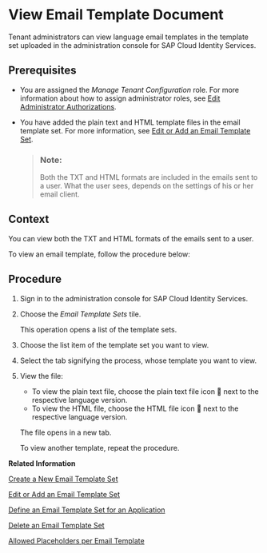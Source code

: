 <!-- loio148568a0835949ac908a0d3d0facbfe4 -->

<link rel="stylesheet" type="text/css" href="../css/sap-icons.css"/>

# View Email Template Document

Tenant administrators can view language email templates in the template set uploaded in the administration console for SAP Cloud Identity Services.



<a name="loio148568a0835949ac908a0d3d0facbfe4__prereq_pf3_kcb_fbb"/>

## Prerequisites

-   You are assigned the *Manage Tenant Configuration* role. For more information about how to assign administrator roles, see [Edit Administrator Authorizations](edit-administrator-authorizations-86ee374.md).

-   You have added the plain text and HTML template files in the email template set. For more information, see [Edit or Add an Email Template Set](edit-or-add-an-email-template-set-3c4f397.md).

    > ### Note:  
    > Both the TXT and HTML formats are included in the emails sent to a user. What the user sees, depends on the settings of his or her email client.




<a name="loio148568a0835949ac908a0d3d0facbfe4__context_plz_lq1_fbb"/>

## Context

You can view both the TXT and HTML formats of the emails sent to a user.

To view an email template, follow the procedure below:



<a name="loio148568a0835949ac908a0d3d0facbfe4__steps_nrm_r5v_tfb"/>

## Procedure

1.  Sign in to the administration console for SAP Cloud Identity Services.

2.  Choose the *Email Template Sets* tile.

    This operation opens a list of the template sets.

3.  Choose the list item of the template set you want to view.

4.  Select the tab signifying the process, whose template you want to view.

5.  View the file:

    -   To view the plain text file, choose the plain text file icon <span class="SAP-icons"></span> next to the respective language version.
    -   To view the HTML file, choose the HTML file icon <span class="SAP-icons"></span> next to the respective language version.

    The file opens in a new tab.

    To view another template, repeat the procedure.


**Related Information**  


[Create a New Email Template Set](create-a-new-email-template-set-a6fca8b.md "Tenant administrators can create a new set of email templates so that each template in the set can have a custom language version.")

[Edit or Add an Email Template Set](edit-or-add-an-email-template-set-3c4f397.md "Tenant administrators can configure language versions of each template in the template set. They can also set a custom template for each language, and change the name of each template set.")

[Define an Email Template Set for an Application](define-an-email-template-set-for-an-application-fc6b54a.md "Tenant administrators can define the email template set that the application uses.")

[Delete an Email Template Set](delete-an-email-template-set-6fce69d.md "Tenant administrators can delete an email template set or a language version for a specific application process.")

[Allowed Placeholders per Email Template](allowed-placeholders-per-email-template-c0d4a76.md "This document describes which placeholders can be used in each email template.")

